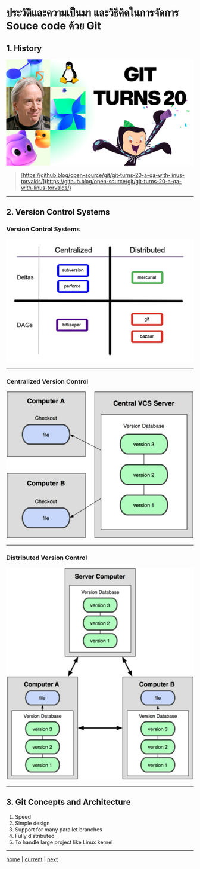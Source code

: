 # ประวัติและความเป็นมา และวิธีคิดในการจัดการ Souce code ด้วย Git

## 1. History

![git turns 20](images/Git-Turns-20.png)

> [https://github.blog/open-source/git/git-turns-20-a-qa-with-linus-torvalds/](https://github.blog/open-source/git/git-turns-20-a-qa-with-linus-torvalds/)

---

## 2. Version Control Systems

### Version Control Systems

![version-control-systems](images/version-control-systems.png)

---

### Centralized Version Control

![centralized-version-control](images/centralized-version-control.png)

---

### Distributed Version Control

![distributed-version-control](images/distributed-version-control.png)

---

## 3. Git Concepts and Architecture

1. Speed
2. Simple design
3. Support for many parallet branches
4. Fully distributed
5. To handle large project like Linux kernel

---

[home](../../git-workshop-mini.md#) | [current](../../git-workshop-mini.md#1-ประวัติและความเป็นมา-และวิธีคิดในการจัดการ-souce-code-ด้วย-git) | [next](../../git-workshop-mini.md#2-การจัดการและบริหาร-source-code-เบื้องต้น-ส่วนที่-1)
